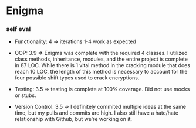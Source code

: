 # Enigma

### self eval
- Functionality: 4 => 
  iterations 1-4 work as expected

- OOP: 3.9 => 
Enigma was complete with the required 4 classes. I utilized class methods, inheritance, modules, and the entire project is complete in 87 LOC. While there is 1 vital method in the cracking module that does reach 10 LOC, the length of this method is necessary to account for the four possible shift types used to crack encryptions.

- Testing: 3.5 =>
testing is complete at 100% coverage. Did not use mocks or stubs.

- Version Control: 3.5 =>
I definitely commited multiple ideas at the same time, but my pulls and commits are high. I also still have a hate/hate relationship with Github, but we're working on it. 


